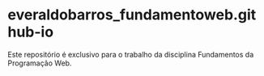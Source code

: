 # everaldobarros_fundamentoweb.github-io
Este repositório é exclusivo para o trabalho da disciplina Fundamentos da Programação Web.
